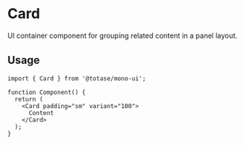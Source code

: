 # Card

UI container component for grouping related content in a panel layout.

## Usage

```tsx
import { Card } from '@totase/mono-ui';

function Component() {
  return (
    <Card padding="sm" variant="100">
      Content
    </Card>
  );
}
```
